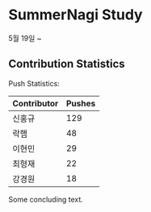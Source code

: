 # SummerNagi Study

5월 19일 ~ 

## Contribution Statistics

Push Statistics:

| Contributor | Pushes |
| ----------- | ------ |
| 신홍규 | 129 |
| 락햄 | 48 |
| 이현민 | 29 |
| 최형재 | 22 |
| 강경원 | 18 |

Some concluding text.
